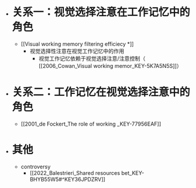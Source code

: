 - # 关系一：视觉选择注意在工作记忆中的角色
	- [[Visual working memory filtering efficiecy *]]   
		- 视觉选择性注意在视觉工作记忆中的作用 
			- 视觉工作记忆依赖于视觉选择注意/注意控制（ [[2006_Cowan_Visual working memor_KEY-5K7A5N5S]]）
- # 关系二：工作记忆在视觉选择注意中的角色
	- [[2001_de Fockert_The role of working _KEY-77956EAF]]
- # 其他
	- controversy
		- [[2022_Balestrieri_Shared resources bet_KEY-BHYB55W5#^KEY36JPDZRV]]